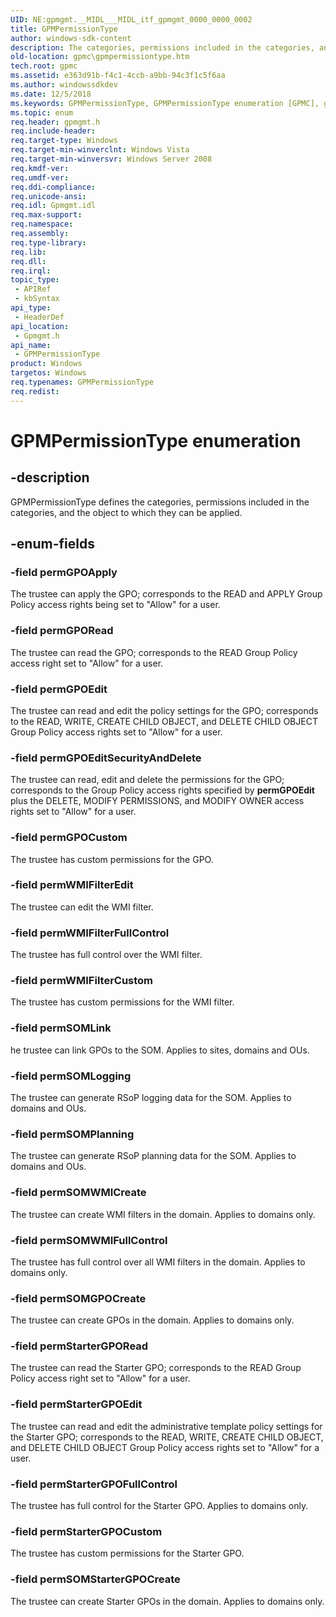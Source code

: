 ```yaml
---
UID: NE:gpmgmt.__MIDL___MIDL_itf_gpmgmt_0000_0000_0002
title: GPMPermissionType
author: windows-sdk-content
description: The categories, permissions included in the categories, and the object to which they can be applied.
old-location: gpmc\gpmpermissiontype.htm
tech.root: gpmc
ms.assetid: e363d91b-f4c1-4ccb-a9bb-94c3f1c5f6aa
ms.author: windowssdkdev
ms.date: 12/5/2018
ms.keywords: GPMPermissionType, GPMPermissionType enumeration [GPMC], gpmc.gpmpermissiontype, gpmgmt/GPMPermissionType, gpmgmt/permGPOApply, gpmgmt/permGPOCustom, gpmgmt/permGPOEdit, gpmgmt/permGPOEditSecurityAndDelete, gpmgmt/permGPORead, gpmgmt/permSOMGPOCreate, gpmgmt/permSOMLink, gpmgmt/permSOMLogging, gpmgmt/permSOMPlanning, gpmgmt/permSOMStarterGPOCreate, gpmgmt/permSOMWMICreate, gpmgmt/permSOMWMIFullControl, gpmgmt/permStarterGPOCustom, gpmgmt/permStarterGPOEdit, gpmgmt/permStarterGPOFullControl, gpmgmt/permStarterGPORead, gpmgmt/permWMIFilterCustom, gpmgmt/permWMIFilterEdit, gpmgmt/permWMIFilterFullControl, permGPOApply, permGPOCustom, permGPOEdit, permGPOEditSecurityAndDelete, permGPORead, permSOMGPOCreate, permSOMLink, permSOMLogging, permSOMPlanning, permSOMStarterGPOCreate, permSOMWMICreate, permSOMWMIFullControl, permStarterGPOCustom, permStarterGPOEdit, permStarterGPOFullControl, permStarterGPORead, permWMIFilterCustom, permWMIFilterEdit, permWMIFilterFullControl
ms.topic: enum
req.header: gpmgmt.h
req.include-header: 
req.target-type: Windows
req.target-min-winverclnt: Windows Vista
req.target-min-winversvr: Windows Server 2008
req.kmdf-ver: 
req.umdf-ver: 
req.ddi-compliance: 
req.unicode-ansi: 
req.idl: Gpmgmt.idl
req.max-support: 
req.namespace: 
req.assembly: 
req.type-library: 
req.lib: 
req.dll: 
req.irql: 
topic_type:
 - APIRef
 - kbSyntax
api_type:
 - HeaderDef
api_location:
 - Gpmgmt.h
api_name:
 - GPMPermissionType
product: Windows
targetos: Windows
req.typenames: GPMPermissionType
req.redist: 
---
```


# GPMPermissionType enumeration


## -description


GPMPermissionType defines the categories, permissions included in the categories, and the object to which they can be applied.


## -enum-fields




### -field permGPOApply

The trustee can apply the GPO; corresponds to the READ and APPLY Group Policy access rights being set to "Allow" for a user.


### -field permGPORead

The trustee can read the GPO; corresponds to the READ Group Policy access right set to "Allow" for a user.


### -field permGPOEdit

The trustee can read and edit the policy settings for the GPO; corresponds to the READ, WRITE, CREATE CHILD OBJECT, and DELETE CHILD OBJECT Group Policy access rights set to "Allow" for a user.


### -field permGPOEditSecurityAndDelete

The trustee can read, edit and delete the permissions for the GPO; corresponds to the Group Policy access rights specified by <b>permGPOEdit</b> plus the DELETE, MODIFY PERMISSIONS, and MODIFY OWNER access rights set to "Allow" for a user.


### -field permGPOCustom

The trustee has custom permissions for the GPO.


### -field permWMIFilterEdit

The trustee can edit the WMI filter.


### -field permWMIFilterFullControl

The trustee has full control over the WMI filter.


### -field permWMIFilterCustom

The trustee has custom  permissions  for the WMI filter.


### -field permSOMLink

he trustee can link GPOs to the SOM. Applies to sites, domains and OUs.


### -field permSOMLogging

The trustee can generate RSoP logging data for the SOM. Applies to domains and OUs.


### -field permSOMPlanning

The trustee can generate RSoP planning data for the SOM. Applies to domains and OUs.


### -field permSOMWMICreate

The trustee can create WMI filters in the domain. Applies to domains only.


### -field permSOMWMIFullControl

The trustee has full control over all WMI filters in the domain. Applies to domains only.


### -field permSOMGPOCreate

The trustee can create GPOs in the domain. Applies to domains only.


### -field permStarterGPORead

The trustee can read the Starter GPO; corresponds to the READ Group Policy access right set to "Allow" for a user.


### -field permStarterGPOEdit

The trustee can read and edit the administrative template policy settings for the Starter GPO; corresponds to the READ, WRITE, CREATE CHILD OBJECT, and DELETE CHILD OBJECT Group Policy access rights set to "Allow" for a user.


### -field permStarterGPOFullControl

The trustee has full control for the Starter GPO. Applies to domains only.


### -field permStarterGPOCustom

The trustee has custom permissions for the Starter GPO.


### -field permSOMStarterGPOCreate

The trustee can create Starter GPOs in the domain. Applies to domains only.

